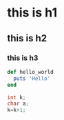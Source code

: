# this is h1
## this is h2
### this is h3

````ruby
def hello_world
  puts 'Hello'
end
````

````c
int k;
char a;
k=k+1;
````
